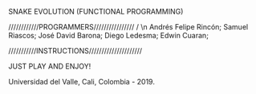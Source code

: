 SNAKE EVOLUTION
(FUNCTIONAL PROGRAMMING)

////////////PROGRAMMERS//////////////// / \n
Andrés Felipe Rincón;
Samuel Riascos;
José David Barona;
Diego Ledesma;
Edwin Cuaran;

///////////INSTRUCTIONS/////////////////////

JUST PLAY AND ENJOY! 

Universidad del Valle, Cali, Colombia - 2019.
